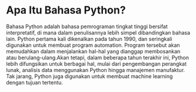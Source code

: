 # Apa Itu Bahasa Python?
Bahasa Python adalah bahasa pemrograman tingkat tinggi bersifat interpretatif, di mana dalam penulisannya lebih simpel dibandingkan bahasa lain. Python pertama kali dikenalkan pada tahun 1990, dan seringkali digunakan untuk membuat program automation. Program tersebut akan memudahkan dalam menjalankan hal-hal yang dianggap membosankan atau berulang-ulang.Akan tetapi, dalam beberapa tahun terakhir ini, Python lebih difungsikan untuk berbagai hal, mulai dari pengembangan perangkat lunak, analisis data menggunakan Python hingga manajemen manufaktur. Tak jarang, Python juga digunakan untuk membuat machine learning dengan tujuan tertentu.

